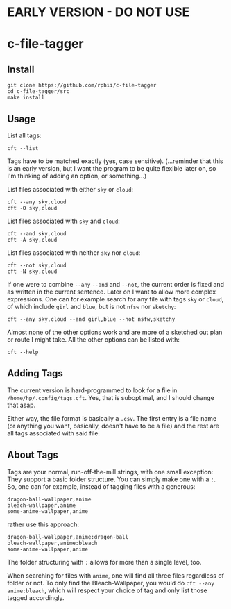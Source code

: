 # EARLY VERSION - DO NOT USE

# c-file-tagger

## Install

    git clone https://github.com/rphii/c-file-tagger
    cd c-file-tagger/src
    make install

## Usage

List all tags:

    cft --list

Tags have to be matched exactly (yes, case sensitive). (...reminder that this is an early version,
but I want the program to be quite flexible later on, so I'm thinking of adding an option, or
something...)

List files associated with either `sky` or `cloud`:

    cft --any sky,cloud
    cft -O sky,cloud

List files associated with `sky` and `cloud`:

    cft --and sky,cloud
    cft -A sky,cloud

List files associated with neither `sky` nor `cloud`:

    cft --not sky,cloud
    cft -N sky,cloud

If one were to combine `--any` `--and` and `--not`, the current order is fixed and as written in the
current sentence. Later on I want to allow more complex expressions. One can for example search for
any file with tags `sky` or `cloud`, of which include `girl` and `blue`, but is not `nfsw` nor
`sketchy`:

    cft --any sky,cloud --and girl,blue --not nsfw,sketchy

Almost none of the other options work and are more of a sketched out plan or route I might take. All
the other options can be listed with:

    cft --help

## Adding Tags

The current version is hard-programmed to look for a file in `/home/hp/.config/tags.cft`.
Yes, that is suboptimal, and I should change that asap.

Either way, the file format is basically a `.csv`. The first entry is a file name (or anything you
want, basically, doesn't have to be a file) and the rest are all tags associated with said file.

## About Tags

Tags are your normal, run-off-the-mill strings, with one small exception: They support a basic
folder structure. You can simply make one with a `:`. So, one can for example, instead of tagging
files with a generous:

    dragon-ball-wallpaper,anime
    bleach-wallpaper,anime
    some-anime-wallpaper,anime

rather use this approach:

    dragon-ball-wallpaper,anime:dragon-ball
    bleach-wallpaper,anime:bleach
    some-anime-wallpaper,anime

The folder structuring with `:` allows for more than a single level, too.

When searching for files with `anime`, one will find all three files regardless of folder or not.
To only find the Bleach-Wallpaper, you would do `cft --any anime:bleach`, which will respect your
choice of tag and only list those tagged accordingly.

